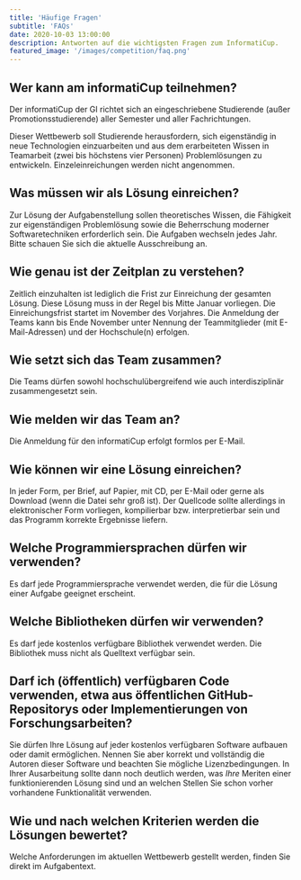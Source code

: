 ```yaml
---
title: 'Häufige Fragen'
subtitle: 'FAQs'
date: 2020-10-03 13:00:00
description: Antworten auf die wichtigsten Fragen zum InformatiCup.
featured_image: '/images/competition/faq.png'
---
```


## Wer kann am informatiCup teilnehmen? ##

Der informatiCup der GI richtet sich an eingeschriebene Studierende (außer Promotionsstudierende) aller Semester und aller Fachrichtungen.

Dieser Wettbewerb soll Studierende herausfordern, sich eigenständig in neue Technologien einzuarbeiten und aus dem erarbeiteten Wissen in Teamarbeit (zwei bis höchstens vier Personen) Problemlösungen zu entwickeln. Einzeleinreichungen werden nicht angenommen.

## Was müssen wir als Lösung einreichen? ##

Zur Lösung der Aufgabenstellung sollen theoretisches Wissen, die Fähigkeit zur eigenständigen Problemlösung sowie die Beherrschung moderner Softwaretechniken erforderlich sein. Die Aufgaben wechseln jedes Jahr. Bitte schauen Sie sich die aktuelle Ausschreibung an.

## Wie genau ist der Zeitplan zu verstehen? ##

Zeitlich einzuhalten ist lediglich die Frist zur Einreichung der gesamten Lösung. Diese Lösung muss in der Regel bis Mitte Januar vorliegen. Die Einreichungsfrist startet im November des Vorjahres. Die Anmeldung der Teams kann bis Ende November unter Nennung der Teammitglieder (mit E-Mail-Adressen) und der Hochschule(n) erfolgen.

## Wie setzt sich das Team zusammen? ##

Die Teams dürfen sowohl hochschulübergreifend wie auch interdisziplinär zusammengesetzt sein.

## Wie melden wir das Team an? ##

Die Anmeldung für den informatiCup erfolgt formlos per E-Mail.

## Wie können wir eine Lösung einreichen? ##

In jeder Form, per Brief, auf Papier, mit CD, per E-Mail oder gerne als Download (wenn die Datei sehr groß ist). Der Quellcode sollte allerdings in elektronischer Form vorliegen, kompilierbar bzw. interpretierbar sein und das Programm korrekte Ergebnisse liefern.

## Welche Programmiersprachen dürfen wir verwenden? ##

Es darf jede Programmiersprache verwendet werden, die für die Lösung einer Aufgabe geeignet erscheint.

## Welche Bibliotheken dürfen wir verwenden? ##

Es darf jede kostenlos verfügbare Bibliothek verwendet werden. Die Bibliothek muss nicht als Quelltext verfügbar sein.

## Darf ich (öffentlich) verfügbaren Code verwenden, etwa aus öffentlichen GitHub-Repositorys oder Implementierungen von Forschungsarbeiten?

Sie dürfen Ihre Lösung auf jeder kostenlos verfügbaren Software aufbauen oder damit ermöglichen. Nennen Sie aber korrekt und vollständig die Autoren dieser Software und beachten Sie mögliche Lizenzbedingungen. In Ihrer Ausarbeitung sollte dann noch deutlich werden, was *Ihre* Meriten einer funktionierenden Lösung sind und an welchen Stellen Sie schon vorher vorhandene Funktionalität verwenden.

## Wie und nach welchen Kriterien werden die Lösungen bewertet? ##

Welche Anforderungen im aktuellen Wettbewerb gestellt werden, finden Sie direkt im Aufgabentext.
